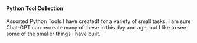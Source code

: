 #### Python Tool Collection

Assorted Python Tools I have createdf for a variety of small tasks. I am sure Chat-GPT can recreate many of these in this day and age, but I like to see some of the smaller things I have built.
